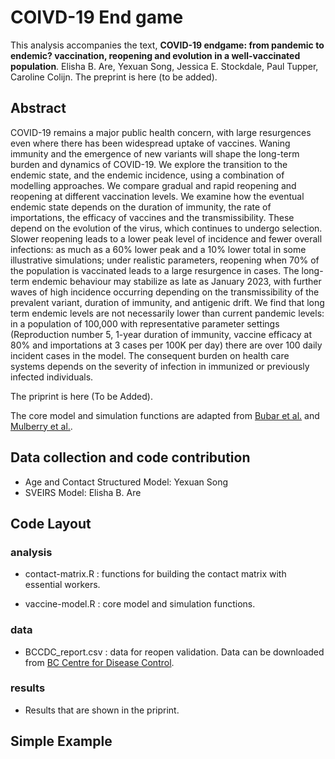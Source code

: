 # COIVD-19 End game
This analysis accompanies the text, **COVID-19 endgame: from pandemic to endemic? vaccination, reopening and evolution in a well-vaccinated population**. Elisha B. Are, Yexuan Song, Jessica E. Stockdale, Paul Tupper, Caroline Colijn. The preprint is here (to be added).

## Abstract 
COVID-19 remains a major public health concern, with large resurgences even where there has been widespread uptake of vaccines. Waning immunity and the emergence of new variants will shape the long-term burden and dynamics of COVID-19. We explore the transition to the endemic state, and the endemic incidence, using a combination of modelling approaches. We compare gradual and rapid reopening and reopening at different vaccination levels. We examine how the eventual endemic state depends on  the duration of immunity, the rate of importations, the efficacy of vaccines and the transmissibility. These depend on the evolution of the virus, which continues to undergo selection. Slower reopening leads to a lower peak level of incidence and fewer overall infections: as much as a 60\% lower peak and a 10\% lower total in some illustrative simulations; under realistic parameters, reopening when 70\% of the population is vaccinated leads to a large resurgence in cases. The long-term endemic behaviour may stabilize as late as January 2023, with further waves of high incidence occurring depending on the transmissibility of the prevalent variant, duration of immunity,  and antigenic drift. We find that long term endemic levels are not necessarily lower than current pandemic levels: in a population of 100,000 with representative parameter settings (Reproduction number 5, 1-year duration of immunity, vaccine efficacy at 80\% and importations at 3 cases per 100K per day) there are over 100 daily incident cases in the model. The consequent burden on health care systems depends on the severity of infection in immunized or previously infected individuals. 

The priprint is here (To be Added).

The core model and simulation functions are adapted from [Bubar et al.](https://github.com/kbubar/vaccine_prioritization) and [Mulberry et al.](https://github.com/nmulberry/essential-workers-vaccine#strategies-for-vaccine-allocation-with-essential-workers). 

## Data collection and code contribution
* Age and Contact Structured Model: Yexuan Song
* SVEIRS Model: Elisha B. Are


## Code Layout
### analysis

* contact-matrix.R : functions for building the contact matrix with essential workers.

* vaccine-model.R : core model and simulation functions.

### data
* BCCDC_report.csv : data for reopen validation. Data can be downloaded from [BC Centre for Disease Control](http://www.bccdc.ca/health-info/diseases-conditions/covid-19/data). 

### results
* Results that are shown in the priprint.

## Simple Example

